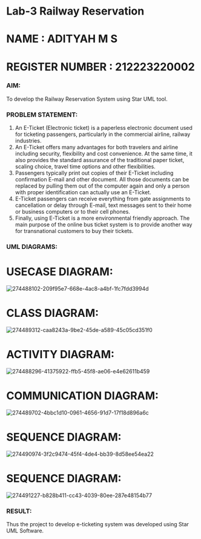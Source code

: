 # Lab-3 Railway Reservation
# NAME : ADITYAH M S
# REGISTER NUMBER : 212223220002
 
### AIM:
To develop the Railway Reservation System using Star UML tool.
### PROBLEM STATEMENT:
1. An E-Ticket (Electronic ticket) is a paperless electronic document used for ticketing
passengers, particularly in the commercial airline, railway industries.
2. An E-Ticket offers many advantages for both travelers and airline including security,
flexibility and cost convenience. At the same time, it also provides the standard assurance of
the traditional paper ticket, scaling choice, travel time options and other flexibilities.
3. Passengers typically print out copies of their E-Ticket including confirmation E-mail
and other document. All those documents can be replaced by pulling them out of the computer
again and only a person with proper identification can actually use an E-Ticket.
4. E-Ticket passengers can receive everything from gate assignments to cancellation or
delay through E-mail, text messages sent to their home or business computers or to their cell
phones.
5. Finally, using E-Ticket is a more environmental friendly approach. The main purpose
of the online bus ticket system is to provide another way for transnational customers to buy
their tickets.
### UML DIAGRAMS:
# USECASE DIAGRAM:
![274488102-209f95e7-668e-4ac8-a4bf-1fc7fdd3994d](https://github.com/user-attachments/assets/3aad779a-efbd-462c-b14b-6732e71577fc)

# CLASS DIAGRAM:
![274489312-caa8243a-9be2-45de-a589-45c05cd351f0](https://github.com/user-attachments/assets/4e8cdd82-b802-460f-bfff-a58f3bf33145)

# ACTIVITY DIAGRAM:
![274488296-41375922-ffb5-45f8-ae06-e4e62611b459](https://github.com/user-attachments/assets/6d7af644-e398-4536-9991-13970a2bbdec)

# COMMUNICATION DIAGRAM:
![274489702-4bbc1d10-0961-4656-91d7-17f18d896a6c](https://github.com/user-attachments/assets/b8b5411d-af56-465c-82d0-6af54adaa30a)

# SEQUENCE DIAGRAM:
![274490974-3f2c9474-45f4-4de4-bb39-8d58ee54ea22](https://github.com/user-attachments/assets/27133fc8-5be8-4227-b2e3-4608cdd71e47)

# SEQUENCE DIAGRAM:
![274491227-b828b411-cc43-4039-80ee-287e48154b77](https://github.com/user-attachments/assets/e762ca2f-ba02-4d39-b7f3-b904b1afc0d0)

### RESULT:
Thus the project to develop e-ticketing system was developed using Star UML Software.
